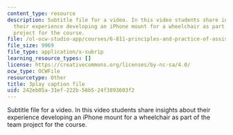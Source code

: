 ```yaml
---
content_type: resource
description: Subtitle file for a video. In this video students share insights about
  their experience developing an iPhone mount for a wheelchair as part of the team
  project for the course.
file: /ol-ocw-studio-app/courses/6-811-principles-and-practice-of-assistive-technology-fall-2014/242eb05a31ef222b56b524f3893603f2_kJEwyrLHZoQ.srt
file_size: 9969
file_type: application/x-subrip
learning_resource_types: []
license: https://creativecommons.org/licenses/by-nc-sa/4.0/
ocw_type: OCWFile
resourcetype: Other
title: 3play caption file
uid: 242eb05a-31ef-222b-56b5-24f3893603f2
---
```

Subtitle file for a video. In this video students share insights about their experience developing an iPhone mount for a wheelchair as part of the team project for the course.